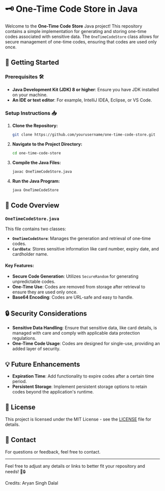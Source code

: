 

# 🗝️ One-Time Code Store in Java

Welcome to the **One-Time Code Store** Java project! This repository contains a simple implementation for generating and storing one-time codes associated with sensitive data. The `OneTimeCodeStore` class allows for secure management of one-time codes, ensuring that codes are used only once.

## 🚀 Getting Started

### Prerequisites 🛠️

- **Java Development Kit (JDK) 8 or higher**: Ensure you have JDK installed on your machine.
- **An IDE or text editor**: For example, IntelliJ IDEA, Eclipse, or VS Code.

### Setup Instructions 📥

1. **Clone the Repository:**
   ```bash
   git clone https://github.com/yourusername/one-time-code-store.git
   ```
   
2. **Navigate to the Project Directory:**
   ```bash
   cd one-time-code-store
   ```

3. **Compile the Java Files:**
   ```bash
   javac OneTimeCodeStore.java
   ```

4. **Run the Java Program:**
   ```bash
   java OneTimeCodeStore
   ```

## 📜 Code Overview

### `OneTimeCodeStore.java`

This file contains two classes:

- **`OneTimeCodeStore`**: Manages the generation and retrieval of one-time codes.
- **`CardData`**: Stores sensitive information like card number, expiry date, and cardholder name.

#### Key Features:

- **Secure Code Generation**: Utilizes `SecureRandom` for generating unpredictable codes.
- **One-Time Use**: Codes are removed from storage after retrieval to ensure they are used only once.
- **Base64 Encoding**: Codes are URL-safe and easy to handle.

## 🔒 Security Considerations

- **Sensitive Data Handling**: Ensure that sensitive data, like card details, is managed with care and comply with applicable data protection regulations.
- **One-Time Code Usage**: Codes are designed for single-use, providing an added layer of security.

## 💡 Future Enhancements

- **Expiration Time**: Add functionality to expire codes after a certain time period.
- **Persistent Storage**: Implement persistent storage options to retain codes beyond the application's runtime.

## 📑 License

This project is licensed under the MIT License - see the [LICENSE](LICENSE) file for details.

## 📧 Contact

For questions or feedback, feel free to contact.

---

Feel free to adjust any details or links to better fit your repository and needs! 🚀🔒

Credits: Aryan Singh Dalal
